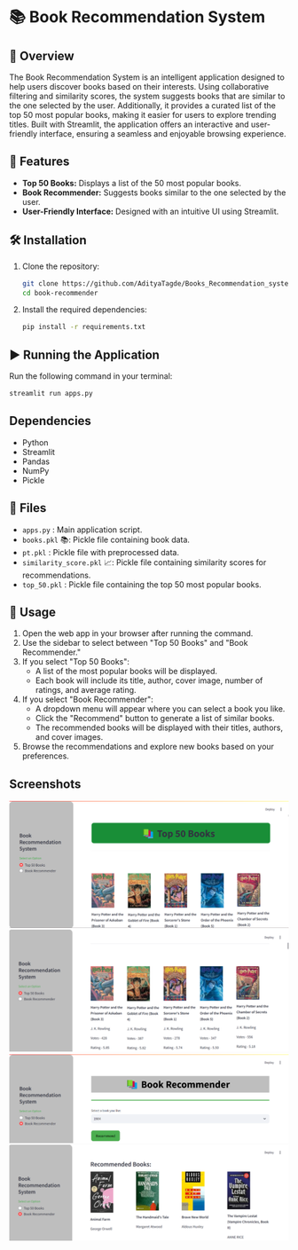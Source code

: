 # 📚 Book Recommendation System

## 🌟 Overview
The Book Recommendation System is an intelligent application designed to help users discover books based on their interests. Using collaborative filtering and similarity scores, the system suggests books that are similar to the one selected by the user. Additionally, it provides a curated list of the top 50 most popular books, making it easier for users to explore trending titles. Built with Streamlit, the application offers an interactive and user-friendly interface, ensuring a seamless and enjoyable browsing experience.
## 🚀 Features
- **Top 50 Books:** Displays a list of the 50 most popular books.
- **Book Recommender:** Suggests books similar to the one selected by the user.
-  **User-Friendly Interface:** Designed with an intuitive UI using Streamlit.

## 🛠 Installation
1. Clone the repository:
   ```bash
   git clone https://github.com/AdityaTagde/Books_Recommendation_system.git
   cd book-recommender
   ```
2. Install the required dependencies:
   ```bash
   pip install -r requirements.txt
   ```

## ▶️ Running the Application
Run the following command in your terminal:
```bash
streamlit run apps.py
```

## Dependencies
- Python
- Streamlit
- Pandas
- NumPy
- Pickle

## 📂 Files
- `apps.py` : Main application script.
- `books.pkl` 📚: Pickle file containing book data.
- `pt.pkl` : Pickle file with preprocessed data.
- `similarity_score.pkl` 📈: Pickle file containing similarity scores for recommendations.
- `top_50.pkl` : Pickle file containing the top 50 most popular books.

## 🎯 Usage
1. Open the web app in your browser after running the command.
2. Use the sidebar to select between "Top 50 Books" and "Book Recommender."
3. If you select "Top 50 Books":
   - A list of the most popular books will be displayed.
   - Each book will include its title, author, cover image, number of ratings, and average rating.
4. If you select "Book Recommender":
   - A dropdown menu will appear where you can select a book you like.
   - Click the "Recommend" button to generate a list of similar books.
   - The recommended books will be displayed with their titles, authors, and cover images.
5. Browse the recommendations and explore new books based on your preferences.


## Screenshots

![App Screenshot](https://github.com/AdityaTagde/Books_Recommendation_system/blob/main/b1%20(1).png)
![App Screenshot](https://github.com/AdityaTagde/Books_Recommendation_system/blob/main/b1%20(2).png)
![App Screenshot](https://github.com/AdityaTagde/Books_Recommendation_system/blob/main/b3.png)
![App Screenshot](https://github.com/AdityaTagde/Books_Recommendation_system/blob/main/b4.png)

